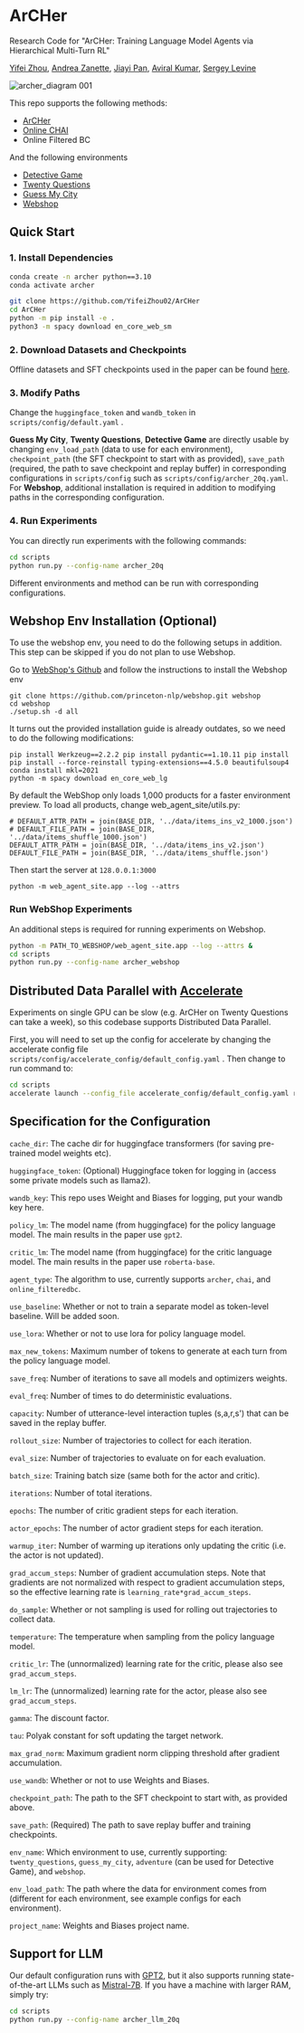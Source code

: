 # ArCHer
Research Code for "ArCHer: Training Language Model Agents via Hierarchical Multi-Turn RL" 

[Yifei Zhou](https://yifeizhou02.github.io/), [Andrea Zanette](https://azanette.com/), [Jiayi Pan](https://www.jiayipan.me/), [Aviral Kumar](https://aviralkumar2907.github.io/), [Sergey Levine](https://people.eecs.berkeley.edu/~svlevine/)

![archer_diagram 001](https://github.com/YifeiZhou02/ArCHer/assets/83000332/b874432a-d330-49a5-906c-bba37e17f831)


This repo supports the following methods:

- [ArCHer][1]
- [Online CHAI][2]
- Online Filtered BC

[1]: https://github.com/YifeiZhou02/ArCHer
[2]: https://arxiv.org/abs/2204.08426


And the following environments
- [Detective Game][3]
- [Twenty Questions][4]
- [Guess My City][4]
- [Webshop][5]

[3]: https://arxiv.org/abs/1909.05398
[4]: https://lmrl-gym.github.io/
[5]: https://webshop-pnlp.github.io/


## Quick Start
### 1. Install Dependencies
```bash
conda create -n archer python==3.10
conda activate archer

git clone https://github.com/YifeiZhou02/ArCHer
cd ArCHer
python -m pip install -e .
python3 -m spacy download en_core_web_sm
```
### 2. Download Datasets and Checkpoints
Offline datasets and SFT checkpoints used in the paper can be found [here](https://drive.google.com/drive/folders/1pRocQI0Jv479G4vNMtQn1JOq8Shf2B6U?usp=sharing).
### 3. Modify Paths
Change the ```huggingface_token``` and ```wandb_token``` in ```scripts/config/default.yaml``` .

**Guess My City**, **Twenty Questions**, **Detective Game** are directly usable by changing ```env_load_path``` (data to use for each environment), ```checkpoint_path``` (the SFT checkpoint to start with as provided), ```save_path``` (required, the path to save checkpoint and replay buffer) in corresponding configurations in ```scripts/config``` such as ```scripts/config/archer_20q.yaml```. For **Webshop**, additional installation is required in addition to modifying paths in the corresponding configuration.

### 4. Run Experiments
You can directly run experiments with the following commands:
```bash
cd scripts
python run.py --config-name archer_20q
```
Different environments and method can be run with corresponding configurations.

## Webshop Env Installation (Optional)
To use the webshop env, you need to do the following setups in addition. This step can be skipped if you do not plan to use Webshop.

Go to [WebShop's Github](https://github.com/princeton-nlp/WebShop) and follow the instructions to install the Webshop env

```
git clone https://github.com/princeton-nlp/webshop.git webshop
cd webshop
./setup.sh -d all
```

It turns out the provided installation guide is already outdates, so we need to do the following modifications:
```
pip install Werkzeug==2.2.2 pip install pydantic==1.10.11 pip install pip install --force-reinstall typing-extensions==4.5.0 beautifulsoup4
conda install mkl=2021
python -m spacy download en_core_web_lg
```

By default the WebShop only loads 1,000 products for a faster environment preview. To load all products, change web_agent_site/utils.py:
```
# DEFAULT_ATTR_PATH = join(BASE_DIR, '../data/items_ins_v2_1000.json')
# DEFAULT_FILE_PATH = join(BASE_DIR, '../data/items_shuffle_1000.json')
DEFAULT_ATTR_PATH = join(BASE_DIR, '../data/items_ins_v2.json')
DEFAULT_FILE_PATH = join(BASE_DIR, '../data/items_shuffle.json')
```

Then start the server at `128.0.0.1:3000`
```
python -m web_agent_site.app --log --attrs
```
### Run WebShop Experiments
An additional steps is required for running experiments on Webshop.
```bash
python -m PATH_TO_WEBSHOP/web_agent_site.app --log --attrs &
cd scripts
python run.py --config-name archer_webshop
```

## Distributed Data Parallel with [Accelerate](https://huggingface.co/docs/accelerate/en/index)
Experiments on single GPU can be slow (e.g. ArCHer on Twenty Questions can take a week), so this codebase supports Distributed Data Parallel.

First, you will need to set up the config for accelerate by changing the accelerate config file ```scripts/config/accelerate_config/default_config.yaml``` . Then change to run command to:
```bash
cd scripts
accelerate launch --config_file accelerate_config/default_config.yaml run.py --config-name archer_20q
```
## Specification for the Configuration
```cache_dir```: The cache dir for huggingface transformers (for saving pre-trained model weights etc).

```huggingface_token```: (Optional) Huggingface token for logging in (access some private models such as llama2).

```wandb_key```: This repo uses Weight and Biases for logging, put your wandb key here.

```policy_lm```: The model name (from huggingface) for the policy language model. The main results in the paper use ```gpt2```.

```critic_lm```: The model name (from huggingface) for the critic language model. The main results in the paper use ```roberta-base```.

```agent_type```: The algorithm to use, currently supports ```archer```, ```chai```, and ```online_filteredbc```.

```use_baseline```: Whether or not to train a separate model as token-level baseline. Will be added soon.

```use_lora```: Whether or not to use lora for policy language model. 

```max_new_tokens```: Maximum number of tokens to generate at each turn from the policy language model.

```save_freq```: Number of iterations to save all models and optimizers weights.

```eval_freq```: Number of times to do deterministic evaluations.

```capacity```: Number of utterance-level interaction tuples (s,a,r,s') that can be saved in the replay buffer.

```rollout_size```: Number of trajectories to collect for each iteration.

```eval_size```: Number of trajectories to evaluate on for each evaluation.

```batch_size```: Training batch size (same both for the actor and critic).

```iterations```: Number of total iterations.

```epochs```: The number of critic gradient steps for each iteration.

```actor_epochs```: The number of actor gradient steps for each iteration.

```warmup_iter```: Number of warming up iterations only updating the critic (i.e. the actor is not updated).

```grad_accum_steps```: Number of gradient accumulation steps. Note that gradients are not normalized with respect to gradient accumulation steps, so the effective learning rate is ```learning_rate*grad_accum_steps```.

```do_sample```: Whether or not sampling is used for rolling out trajectories to collect data.

```temperature```: The temperature when sampling from the policy language model.

```critic_lr```: The (unnormalized) learning rate for the critic, please also see ```grad_accum_steps```.

```lm_lr```: The (unnormalized) learning rate for the actor, please also see ```grad_accum_steps```.

```gamma```: The discount factor.

```tau```: Polyak constant for soft updating the target network.

```max_grad_norm```: Maximum gradient norm clipping threshold after gradient accumulation.

```use_wandb```: Whether or not to use Weights and Biases.

```checkpoint_path```: The path to the SFT checkpoint to start with, as provided above.

```save_path```: (Required) The path to save replay buffer and training checkpoints.

```env_name```: Which environment to use, currently supporting: ```twenty_questions```, ```guess_my_city```, ```adventure``` (can be used for Detective Game), and ```webshop```.

```env_load_path```: The path where the data for environment comes from (different for each environment, see example configs  for each environment).

```project_name```: Weights and Biases project name.

## Support for LLM
 Our default configuration runs with [GPT2](https://huggingface.co/openai-community/gpt2), but it also supports running state-of-the-art LLMs such as [Mistral-7B](https://huggingface.co/mistralai/Mistral-7B-Instruct-v0.2). If you have a machine with larger RAM, simply try:
```bash
cd scripts
python run.py --config-name archer_llm_20q
```
